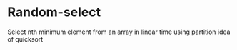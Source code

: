 # Random-select
Select nth minimum element from an array in linear time using partition idea of quicksort
